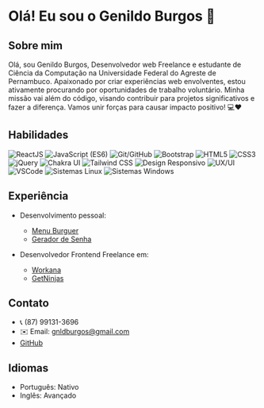 # Olá! Eu sou o Genildo Burgos 👋

## Sobre mim
Olá, sou Genildo Burgos, Desenvolvedor web Freelance e estudante de Ciência da Computação na Universidade Federal do Agreste de Pernambuco. Apaixonado por criar experiências web envolventes, estou ativamente procurando por oportunidades de trabalho voluntário. Minha missão vai além do código, visando contribuir para projetos significativos e fazer a diferença. Vamos unir forças para causar impacto positivo! 💻❤️


## Habilidades
![ReactJS](https://img.shields.io/badge/ReactJS-61DAFB?style=for-the-badge&logo=react&logoColor=white)
![JavaScript (ES6)](https://img.shields.io/badge/JavaScript-ES6-F7DF1E?style=for-the-badge&logo=javascript&logoColor=white)
![Git/GitHub](https://img.shields.io/badge/Git-GitHub-181717?style=for-the-badge&logo=git&logoColor=white)
![Bootstrap](https://img.shields.io/badge/Bootstrap-7952B3?style=for-the-badge&logo=bootstrap&logoColor=white)
![HTML5](https://img.shields.io/badge/HTML5-E34F26?style=for-the-badge&logo=html5&logoColor=white)
![CSS3](https://img.shields.io/badge/CSS3-1572B6?style=for-the-badge&logo=css3&logoColor=white)
![jQuery](https://img.shields.io/badge/jQuery-0769AD?style=for-the-badge&logo=jquery&logoColor=white)
![Chakra UI](https://img.shields.io/badge/Chakra_UI-319795?style=for-the-badge&logo=chakra-ui&logoColor=white)
![Tailwind CSS](https://img.shields.io/badge/Tailwind_CSS-38B2AC?style=for-the-badge&logo=tailwind-css&logoColor=white)
![Design Responsivo](https://img.shields.io/badge/Design_Responsivo-%23121011?style=for-the-badge&logo=responsive&logoColor=white)
![UX/UI](https://img.shields.io/badge/UX/UI-%230077B5?style=for-the-badge)
![VSCode](https://img.shields.io/badge/VSCode-007ACC?style=for-the-badge&logo=visual-studio-code&logoColor=white)
![Sistemas Linux](https://img.shields.io/badge/Linux-333333?style=for-the-badge&logo=linux&logoColor=white)
![Sistemas Windows](https://img.shields.io/badge/Windows-0078D6?style=for-the-badge&logo=windows&logoColor=white)

## Experiência
- Desenvolvimento pessoal:
  - [Menu Burguer](https://menu-burger-genildo.vercel.app/)
  - [Gerador de Senha](https://password-generator-js-indol.vercel.app/)

- Desenvolvedor Frontend Freelance em:
  - [Workana](https://www.workana.com/)
  - [GetNinjas](https://www.getninjas.com.br/)

## Contato
- 📞 (87) 99131-3696
- ✉️ Email: gnldburgos@gmail.com
- [GitHub](https://github.com/genildoburgos)

## Idiomas
- Português: Nativo
- Inglês: Avançado



